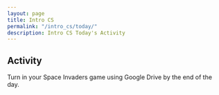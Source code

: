 ```yaml
---
layout: page
title: Intro CS
permalink: "/intro_cs/today/"
description: Intro CS Today's Activity
---
```


<h2>Activity <span id="date"></span></h2>
<script src="/public/js/today.js"></script>

<!--Continue working on the [Karel Levels](../karel).-->
Turn in your Space Invaders game using Google Drive by the end of the day.


<!--
### Space Invaders Modification Ideas

* Add a score (number of aliens destroyed)
* Spawn a new Alien when one is destroyed
* Aliens move down the screen
* Aliens move down the screen in a zig-zag pattern
* When an alien reaches the bottom the game is over
* Aliens fire lasers at the player
* Asteroids randomly fly down the screen, the player must avoid them
* Players have a limited number of bombs that clear the screen of Aliens briefly. Players earn bombs by killing a specific number of Aliens
-->


<!--
<div class="section" markdown="1">
<!-- If you are currently working on a specific project, continue. Otherwise, you have a few choices for today.
Continue the [Karel Levels](../karel). Help one another.
</div>

<!-- <p class="label">Web Design</p>
<div class="section" markdown="1">
  Complete [Codecademy's HTML & CSS lessons](https://www.codecademy.com/learn/web), or choose another lesson if you have completed that one.
</div>

<p class="label">Processing</p>
<div class="section" markdown="1">
  Find an interesting, new, or important [processing tutorial](https://processing.org/tutorials/) to investigate. Create a sketch that uses the ideas in the tutorial creatively.
</div> -->